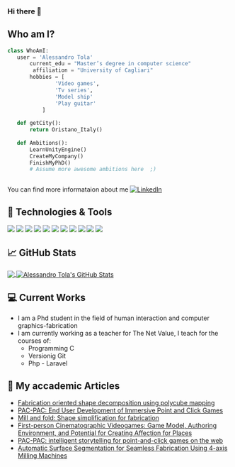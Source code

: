 ### Hi there 👋

## Who am I?
 ```python
 class WhoAmI:
 	user = 'Alessandro Tola'
		current_edu = "Master’s degree in computer science"
         affiliation = "University of Cagliari"
		hobbies = [
				'Video games',
				'Tv series',
				'Model ship'
				'Play guitar'
			]
	
	def getCity():
		return Oristano_Italy()
	
	def Ambitions():
		LearnUnityEngine()
		CreateMyCompany()
		FinishMyPhD()
		# Assume more awesome ambitions here  ;)
	
 ```
 
You can find more informataion about me [![LinkedIn][1.1]][2]

## 🔧 Technologies & Tools

![](https://img.shields.io/badge/Code-c++-informational?style=plastic&logo=c%2B%2B&logoColor=white&color=00aefe)
![](https://img.shields.io/badge/Code-c-informational?style=plastic&logo=c&logoColor=white&color=00aefe)
![](https://img.shields.io/badge/Code-Python-informational?style=flat&logo=python&logoColor=white&color=00aefe)
![](https://img.shields.io/badge/Code-JavaScript-informational?style=flat&logo=javascript&logoColor=white&color=00aefe)
![](https://img.shields.io/badge/Code-Php-informational?style=plastic&logo=php&logoColor=white&color=00aefe)
![](https://img.shields.io/badge/Editor-VSCode-informational?style=flat&logo=visual%20studio%20code&logoColor=white&color=00aefe)
![](https://img.shields.io/badge/Editor-Clion-informational?style=flat&logo=clion&logoColor=white&color=00aefe)
![](https://img.shields.io/badge/Tools-Docker-informational?style=flat&logo=docker&logoColor=white&color=00aefe)
![](https://img.shields.io/badge/Tools-MySQL-informational?style=flat&logo=mysql&logoColor=white&color=00aefe)
![](https://img.shields.io/badge/Framework-Laravel-informational?style=flat&logo=laravel&logoColor=white&color=00aefe)
![](https://img.shields.io/badge/Library-React-informational?style=flat&logo=react&logoColor=white&color=00aefe)

## &#x1f4c8; GitHub Stats

<a href="https://github.com/AlessandroTola">
  <img align="center" src="https://github-readme-stats.vercel.app/api/top-langs/?username=AlessandroTola&hide=java,html,tex&title_color=ffffff&text_color=ffffff&icon_color=00aefe&bg_color=1d1f21&langs_count=3" />
</a>

<a href="https://github.com/AlessandroTola">
  <img align="center" src="https://github-readme-stats.vercel.app/api?username=AlessandroTola&show_icons=true&line_height=27&count_private=true&title_color=ffffff&text_color=c9cacc&icon_color=00aefe&bg_color=1d1f21" alt="Alessandro Tola's GitHub Stats" />
</a>

## :computer: Current Works
 * I am a Phd student in the field of human interaction and computer graphics-fabrication
 * I am currently working as a teacher for The Net Value, I teach for the courses of:
 	- Programming C
	- Versionig Git
	- Php - Laravel
## 📕 My accademic Articles

- [Fabrication oriented shape decomposition using polycube mapping](https://www.sciencedirect.com/science/article/abs/pii/S0097849318301717)
- [PAC-PAC: End User Development of Immersive Point and Click Games](https://link.springer.com/chapter/10.1007/978-3-030-24781-2_20)
- [Mill and fold: Shape simplification for fabrication](https://www.sciencedirect.com/science/article/abs/pii/S0097849319300263)
- [First-person Cinematographic Videogames: Game Model, Authoring Environment, and Potential for Creating Affection for Places](https://dl.acm.org/doi/abs/10.1145/3446977)
- [PAC-PAC: intelligent storytelling for point-and-click games on the web](https://dl.acm.org/doi/abs/10.1145/3308557.3308710)
- [Automatic Surface Segmentation for Seamless Fabrication Using 4-axis Milling Machines](https://onlinelibrary.wiley.com/doi/abs/10.1111/cgf.142625)
<!-- links to social media icons -->

<!-- icons with padding -->

[1.1]: https://cdn.exclaimer.com/Handbook%20Images/linkedin-icon_square_24x24.png?_ga=2.49149538.553856945.1626767468-1701043966.1626767468
[2.1]: http://i.imgur.com/0o48UoR.png (github icon with padding)

<!-- links to your social media accounts -->

[1]: https://github.com/AlessandroTola
[2]: https://www.linkedin.com/in/alessandro-tola-54048238/

<!--
- 🔭 I’m currently working on ...
- 🌱 I’m currently learning ...
- 👯 I’m looking to collaborate on ...
- 🤔 I’m looking for help with ...
- 💬 Ask me about ...
- 📫 How to reach me: ...
- 😄 Pronouns: ...
- ⚡ Fun fact: ...
-->
